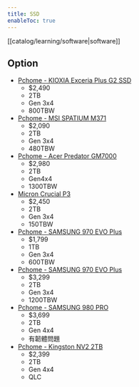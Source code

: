 ```yaml
---
title: SSD
enableToc: true
---
```

[[catalog/learning/software|software]]   

## Option
 - [Pchome - KIOXIA Exceria Plus G2 SSD](https://24h.pchome.com.tw/prod/DRAH5Z-A900FAAZ5?fq=/S/DRAH9I)
	 - $2,490
	 - 2TB 
	 - Gen 3x4
	 - 800TBW
- [Pchome - MSI SPATIUM M371](https://24h.pchome.com.tw/prod/DRAHEY-A900FZBWB?fq=/S/DRAH9I)
	- $2,090
	- 2TB
	- Gen 3x4
	- 480TBW
- [Pchome - Acer Predator GM7000](https://24h.pchome.com.tw/prod/DRAHB9-A900G4G5L)
	- $2,980
	- 2TB
	- Gen4x4
	- 1300TBW
- [Micron Crucial P3](https://24h.pchome.com.tw/prod/DRAHC0-A900FLI3J?fq=/S/DRAH9I)
	- $2,450
	- 2TB
	- Gen 3x4
	- 150TBW
- [Pchome - SAMSUNG 970 EVO Plus](https://24h.pchome.com.tw/prod/DRAH31-A9009SXGK?fq=/S/DRAO03)
	- $1,799
	- 1TB
	- Gen 3x4
	- 600TBW
- [Pchome - SAMSUNG 970 EVO Plus](https://24h.pchome.com.tw/prod/DRAH31-A900A3JNW)
	- $3,299
	- 2TB
	- Gen 3x4
	- 1200TBW
- [Pchome - SAMSUNG 980 PRO](https://24h.pchome.com.tw/prod/DRAH31-A900B5Q1G)
	- $3,699
	- 2TB
	- Gen 4x4
	- 有韌體問題
- [Pchome - Kingston NV2 2TB](https://24h.pchome.com.tw/prod/DRAH6Y-A900FXUTW?fq=/S/DRAH6Y)
	- $2,399
	- 2TB
	- Gen 4x4
	- QLC